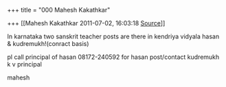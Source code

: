 +++
title = "000 Mahesh Kakathkar"

+++
[[Mahesh Kakathkar	2011-07-02, 16:03:18 [Source](https://groups.google.com/g/bvparishat/c/WxXy3JaLh-0)]]



In karnataka two sanskrit teacher posts are there in kendriya vidyala hasan & kudremukh!(conract basis)

pl call principal of hasan 08172-240592 for hasan post/contact kudremukh k v principal

mahesh

